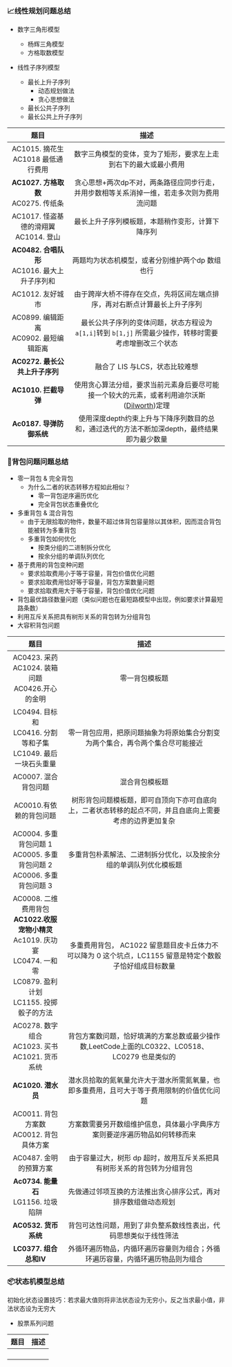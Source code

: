 ### 📈线性规划问题总结

- 数字三角形模型
  - 杨辉三角模型
  - 方格取数模型

- 线性子序列模型

  - 最长上升子序列
    - 动态规划做法
    - 贪心思想做法
  - 最长公共子序列
  - 最长公共上升子序列


|                          题目                          |                             描述                             |
| :----------------------------------------------------: | :----------------------------------------------------------: |
|     AC1015. 摘花生<br />AC1018 最低通行费用<br />      | 数字三角模型的变体，变为了矩形，要求左上走到右下的最大或最小费用 |
|        **AC1027. 方格取数**<br />AC0275. 传纸条        | 贪心思想+两次dp不对，两条路径应同步行走，并用步数相等关系消掉一维，若走多次则为费用流问题 |
|     AC1017. 怪盗基德的滑翔翼<br/>AC1014. 登山<br/>     |       最长上升子序列模板题，本题稍作变形，计算下降序列       |
| **AC0482. 合唱队形**<br/>AC1016. 最大上升子序列和<br/> |       两题均为状态机模型，或者分别维护两个dp 数组也行        |
|                    AC1012. 友好城市                    | 由于跨岸大桥不得存在交点，先将区间左端点排序，再对右断点计算最长上升子序列 |
|    AC0899. 编辑距离<br/>AC0902. 最短编辑距离<br />     | 最长公共子序列的变体问题，状态方程设为`a[1,i]`转到 `b[1,j]` 所需最少操作，转移时需要考虑增删改三个状态 |
|             **AC0272. 最长公共上升子序列**             |                融合了 LIS 与LCS，状态比较难想                |
|                  **AC1010. 拦截导弹**                  | 使用贪心算法分组，要求当前元素身后要尽可能接一个较大的元素，或者利用迪尔沃斯([Dilworth](http://lam8da.github.io/2010/03/17/dilworth-theorem-about-chain-and-anti-chain/))定理 |
|                **Ac0187. 导弹防御系统**                | 使用深度depth约束上升与下降序列数目的总和，通过迭代的方法不断加深depth，最终结果即为最少数量 |

<div style="page-break-after:always;"></div>



### 🎒背包问题问题总结

- 零一背包 & 完全背包
  - 为什么二者的状态转移方程如此相似？
    - 零一背包逆序遍历优化
    - 完全背包状态重叠优化
- 多重背包 & 混合背包
  - 由于无限拾取的物件，数量不超过体背包容量除以其体积，因而混合背包能被转为多重背包
  - 多重背包如何优化
    - 按类分组的二进制拆分优化
    - 按余分组的单调队列优化
- 基于费用的背包变种问题
  - 要求拾取费用小于等于容量，背包价值优化问题
  - 要求拾取费用恰好等于容量，背包方案数量问题
  - 要求拾取费用大于等于容量，背包价值优化问题
- 背包最优路径数量问题（类似问题也在最短路模型中出现，例如要求计算最短路条数）
- 利用互斥关系把具有树形关系的背包转为分组背包
- 大容积背包问题

|                             题目                             |                             描述                             |
| :----------------------------------------------------------: | :----------------------------------------------------------: |
| AC0423. 采药<br/>AC1024. 装箱问题<br/>AC0426.开心的金明<br/> |                        零一背包模板题                        |
| LC0494. 目标和<br />LC0416. 分割等和子集<br />LC1049. 最后一块石头重量 | 零一背包应用，把原问题抽象为将原始集合分割变为两个集合，再令两个集合尽可能接近 |
|                  AC0007. 混合背包问题<br/>                   |                        混合背包模板题                        |
|                 AC0010.有依赖的背包问题<br/>                 | 树形背包问题模板题，即可自顶向下亦可自底向上，二者状态转移的起点不同，并且自底向上需要考虑的边界更加复杂 |
| AC0004. 多重背包问题 1<br/>AC0005. 多重背包问题 2<br/>AC0006. 多重背包问题 3<br/> | 多重背包朴素解法、二进制拆分优化，以及按余分组的单调队列优化模板题 |
| AC0008. 二维费用背包<br/>**AC1022.收服宠物小精灵**<br/>Ac1019. 庆功宴<br/>LC0474. 一和零<br/>LC0879. 盈利计划<br/>LC1155. 投掷骰子的方法 | 多重费用背包， AC1022 留意题目皮卡丘体力不可以降为 0 这个坑点，LC1155 留意是特定个数骰子恰好组成目标数量 |
| AC0278. 数字组合<br/>AC1023. 买书<br/>AC1021. 货币系统<br/>  | 背包方案数问题，恰好填满的方案总数或最少操作数,LeetCode上面的LC0322、LC0518、LC0279 也是类似的 |
|                      **AC1020. 潜水员**                      | 潜水员拾取的氮氧量允许大于潜水所需氮氧量，也即多重费用，且可大于等于费用限制的价值优化问题 |
|       AC0011. 背包方案数<br/>AC0012. 背包具体方案<br/>       | 方案数需要另开数组维护信息，具体最小字典序方案则要逆序遍历物品如何转移而来 |
|                    AC0487. 金明的预算方案                    | 由于容量过大，树形 dp 超时，故用互斥关系把具有树形关系的背包转为分组背包 |
|           **Ac0734. 能量石**<br />LG1156. 垃圾陷阱           | 先做通过邻项互换的方法推出贪心排序公式，再对排序数组做动态规划 |
|                     **AC0532. 货币系统**                     | 背包可达性问题，用到了非负整系数线性表出，代码思想类似于线性筛法 |
|                    **LC0377. 组合总和IV**                    | 外循环遍历物品，内循环遍历容量则为组合；外循环遍历容量，内循环遍历物品则为组合 |





### 📦状态机模型总结

初始化状态设置技巧：若求最大值则将非法状态设为无穷小，反之当求最小值，非法状态设为无穷大

- 股票系列问题

| 题目 | 描述 |
| :--: | :--: |
|      |      |
|      |      |
|      |      |
|      |      |

